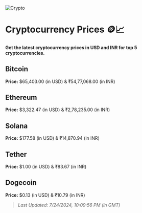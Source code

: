 
![Crypto](https://www.techguide.com.au/wp-content/uploads/2020/11/crypto3.jpeg)

# Cryptocurrency Prices 🪙📈

#### Get the latest cryptocurrency prices in USD and INR for top 5 cryptocurrencies.

## Bitcoin

**Price:** $65,403.00 (in USD) & ₹54,77,068.00 (in INR)

## Ethereum

**Price:** $3,322.47 (in USD) & ₹2,78,235.00 (in INR)

## Solana

**Price:** $177.58 (in USD) & ₹14,870.94 (in INR)

## Tether

**Price:** $1.00 (in USD) & ₹83.67 (in INR)

## Dogecoin

**Price:** $0.13 (in USD) & ₹10.79 (in INR)

> _Last Updated: 7/24/2024, 10:09:56 PM (in GMT)_
